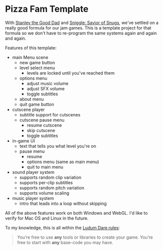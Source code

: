 # Pizza Fam Template
With [Stanley the Good Dad](https://jimmycushnie.itch.io/stanley-the-good-dad) and [Sniggle: Savior of Snugs](https://jimmycushnie.itch.io/sniggle), we've settled on a really good formula for our jam games. This is a template project for that formula so we don't have to re-program the same systems again and again and again.

Features of this template:

* main Menu scene
  * new game button 
  * level select menu
    * levels are locked until you've reached them
  * options menu
    * adjust music volume
    * adjust SFX volume
    * toggle subtitles
  * about menu
  * quit game button
* cutscene player
  * subtitle support for cutscenes
  * cutscene pause menu
    * resume cutscene
    * skip cutscene
    * toggle subtitles
* in-game UI
  * text that tells you what level you're on
  * pause menu
    * resume
    * options menu (same as main menu)
    * quit to main menu
* sound player system
  * supports random clip variation
  * supports per-clip subtitles
  * supports random pitch variation
  * supports volume scaling
* music player system
  * intro that leads into a loop without skipping
    
All of the above features work on both Windows and WebGL. I'd like to verify for Mac OS and Linux in the future.
  
To my knowledge, this is all within the [Ludum Dare rules](https://ldjam.com/events/ludum-dare/rules):

> You’re free to use **any** tools or libraries to create your game. You’re free to start with **any** base-code you may have.
